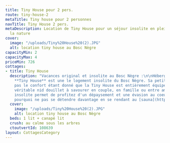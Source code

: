 ```yaml
---
title: Tiny House pour 2 pers.
route: tiny-house-2
metaTitle: Tiny house pour 2 personnes
navTitle: Tiny House 2 pers.
metaDescription: Location de Tiny House pour un séjour insolite en plein milieu de
  la nature
cover:
  image: "/uploads/Tiny%20House%20(2).JPG"
  alt: location tiny house au Bosc Nègre
capacityMin: 2
capacityMax: 4
priceMin: 726
cottages:
- title: Tiny House
  description: "Vacances original et insolite au Bosc Nègre :\n\nHébergement léger\n\nLa
    **Tiny House** est une le logement insolite du Bosc Nègre. Sa petite taille n'empêche
    pas le confort étant donné que la Tiny House est entièrement équipée. C'est un
    véritable nid douillet à savourer en couple, en famille ou entre amis ! \nCe logement
    insolite permet de profitez d'un dépaysement et une évasion au coeur de la forêt.\nEt
    pourquoi ne pas se détendre davantage en se rendant au [sauna](https://www.boscnegre-vacances.com/sauna)?"
  cover:
    image: "/uploads/Tiny%20House%20(2).JPG"
    alt: location tiny house au Bosc Nègre
  beds: 1 lit + canapé lit
  crush: au calme sous les arbres
  ctoutvertId: 108639
layout: CottagesCategory
---
```


